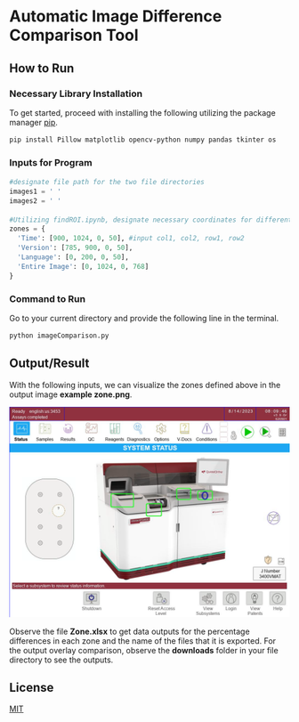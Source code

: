 # Automatic Image Difference Comparison Tool

## How to Run

### Necessary Library Installation
To get started, proceed with installing the following utilizing the package manager [pip](https://pip.pypa.io/en/stable/installation/).
```bash
pip install Pillow matplotlib opencv-python numpy pandas tkinter os
```

### Inputs for Program
```python
#designate file path for the two file directories
images1 = ' '
images2 = ' '

#Utilizing findROI.ipynb, designate necessary coordinates for different zones as needed. Example provided below.
zones = {
  'Time': [900, 1024, 0, 50], #input col1, col2, row1, row2
  'Version': [785, 900, 0, 50],
  'Language': [0, 200, 0, 50],
  'Entire Image': [0, 1024, 0, 768] 
} 
```

### Command to Run
Go to your current directory and provide the following line in the terminal.

```bash
python imageComparison.py
```

## Output/Result
With the following inputs, we can visualize the zones defined above in the output image **example zone.png**. 

![alt text](https://github.com/ryanrae7/ImageComparison/blob/9413647d9bde4f56dfebce53186bc1e672cb65e1/example%20zone.png)

Observe the file **Zone.xlsx** to get data outputs for the percentage differences in each zone and the name of the files that it is exported. For the output overlay comparison, observe the **downloads** folder in your file directory to see the outputs.

## License
[MIT](https://mit-license.org/)
